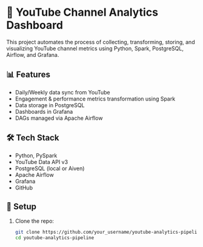 # 🎥 YouTube Channel Analytics Dashboard

This project automates the process of collecting, transforming, storing, and visualizing YouTube channel metrics using Python, Spark, PostgreSQL, Airflow, and Grafana.

## 📊 Features

- Daily/Weekly data sync from YouTube
- Engagement & performance metrics transformation using Spark
- Data storage in PostgreSQL
- Dashboards in Grafana
- DAGs managed via Apache Airflow

## 🛠️ Tech Stack

- Python, PySpark
- YouTube Data API v3
- PostgreSQL (local or Aiven)
- Apache Airflow
- Grafana
- GitHub

## 🧰 Setup

1. Clone the repo:
   ```bash
   git clone https://github.com/your_username/youtube-analytics-pipeline.git
   cd youtube-analytics-pipeline
